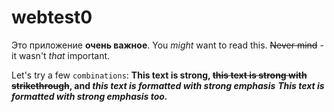 # webtest0

Это приложение **очень важное**.
You _might_ want to read this.
~~Never mind~~ - it wasn't _that_ important.

Let's try a few `combinations`:
**This text is strong, ~~this text is strong with strikethrough~~, and _this text is formatted with strong emphasis_**
***This text is formatted with strong emphasis too.***